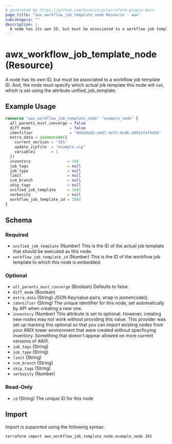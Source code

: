 ```yaml
---
# generated by https://github.com/hashicorp/terraform-plugin-docs
page_title: "awx_workflow_job_template_node Resource - awx"
subcategory: ""
description: |-
  A node has its own ID, but must be associated to a workflow job template ID. And, the node must specify which actual job template this node will run, which is set using the attribute unified_job_template.
---
```


# awx_workflow_job_template_node (Resource)

A node has its own ID, but must be associated to a workflow job template ID. And, the node must specify which actual job template this node will run, which is set using the attribute unified_job_template.

## Example Usage

```terraform
resource "awx_workflow_job_template_node" "example_node" {
  all_parents_must_converge = false
  diff_mode                 = false
  identifier                = "0ddd9e82-e447-4ef2-9c96-20932fef4456"
  extra_data = jsonencode({
    current_version = "101"
    update_zipfile  = "example.zip"
    variable1       = 1
  })
  inventory                = 100
  job_tags                 = null
  job_type                 = null
  limit                    = null
  scm_branch               = null
  skip_tags                = null
  unified_job_template     = 1001
  verbosity                = null
  workflow_job_template_id = 1002
}
```

<!-- schema generated by tfplugindocs -->
## Schema

### Required

- `unified_job_template` (Number) This is the ID of the actual job template that should be executed as this node.
- `workflow_job_template_id` (Number) This is the ID of the workflow job template to which this node is embedded.

### Optional

- `all_parents_must_converge` (Boolean) Defaults to false.
- `diff_mode` (Boolean)
- `extra_data` (String) JSON Key/value pairs, wrap in jsonencode().
- `identifier` (String) The unique identifier for this node, set automatically by API when creating a new one.
- `inventory` (Number) This attribute is set to optional. However, creating new nodes may not work without providing this value. This provider was set up marking this optional so that you can import existing nodes from your AWX tower environment that were created without specficying inventory. Something that doesn't appear allowed on more current versions of AWX.
- `job_tags` (String)
- `job_type` (String)
- `limit` (String)
- `scm_branch` (String)
- `skip_tags` (String)
- `verbosity` (Number)

### Read-Only

- `id` (String) The unique ID for this node

## Import

Import is supported using the following syntax:

```shell
terraform import awx_workflow_job_template_node.example_node 201
```
